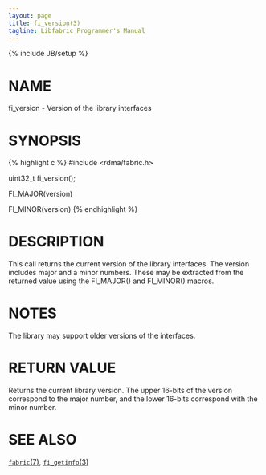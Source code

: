 ```yaml
---
layout: page
title: fi_version(3)
tagline: Libfabric Programmer's Manual
---
```

{% include JB/setup %}

# NAME

fi_version \- Version of the library interfaces

# SYNOPSIS

{% highlight c %}
#include <rdma/fabric.h>

uint32_t fi_version();

FI_MAJOR(version)

FI_MINOR(version)
{% endhighlight %}

# DESCRIPTION

This call returns the current version of the library interfaces.  The
version includes major and a minor numbers.  These may be extracted
from the returned value using the FI_MAJOR() and FI_MINOR() macros.

# NOTES

The library may support older versions of the interfaces.

# RETURN VALUE

Returns the current library version.  The upper 16-bits of the version
correspond to the major number, and the lower 16-bits correspond with
the minor number.

# SEE ALSO

[`fabric`(7)](fabric.7.html),
[`fi_getinfo`(3)](fi_getinfo.3.html)
